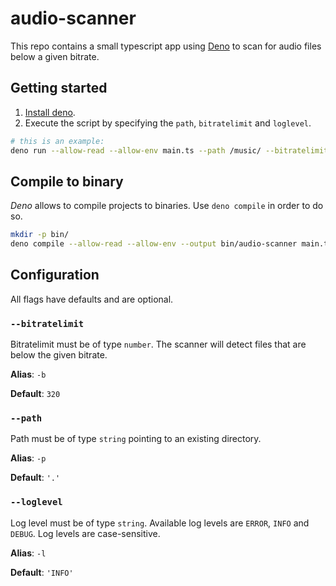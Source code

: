 # audio-scanner

This repo contains a small typescript app using [Deno](https://deno.com/) to scan for audio files below a given bitrate.

## Getting started

1. [Install deno](https://docs.deno.com/runtime/getting_started/installation/).
2. Execute the script by specifying the `path`, `bitratelimit` and `loglevel`.

```bash
# this is an example:
deno run --allow-read --allow-env main.ts --path /music/ --bitratelimit 128 --loglevel INFO
```

## Compile to binary

_Deno_ allows to compile projects to binaries. Use `deno compile` in order to do so.

```bash
mkdir -p bin/
deno compile --allow-read --allow-env --output bin/audio-scanner main.ts
```

## Configuration

All flags have defaults and are optional.

### `--bitratelimit`

Bitratelimit must be of type `number`. The scanner will detect files that are below the given bitrate.

**Alias**: `-b`

**Default**: `320`

### `--path`

Path must be of type `string` pointing to an existing directory.

**Alias**: `-p`

**Default**: `'.'`

### `--loglevel`

Log level must be of type `string`. Available log levels are `ERROR`, `INFO` and `DEBUG`. Log levels are case-sensitive.

**Alias**: `-l`

**Default**: `'INFO'`
